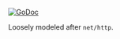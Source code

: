 [![GoDoc](https://godoc.org/github.com/lucy/gopher?status.svg)](https://godoc.org/github.com/lucy/gopher)

Loosely modeled after `net/http`.
